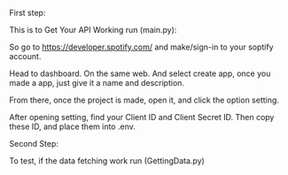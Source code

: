 First step:

This is to Get Your API Working run (main.py):

So go to https://developer.spotify.com/ and make/sign-in to your soptify account.

Head to dashboard. On the same web. And select create app, once you made a app, just give it a name and description.

From there, once the project is made, open it, and click the option setting.

After opening setting, find your Client ID and Client Secret ID. Then copy these ID, and place them into .env.



Second Step:

To test, if the data fetching work run (GettingData.py)
